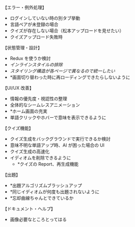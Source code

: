 【エラー・例外処理】

- ログインしていない時の別タブ挙動
- 言語ペアが未登録の場合
- クイズが存在しない場合（松本アップロードを見せたい）
- クイズアップロード失敗時

【状態管理・設計】

- Redux を使うか検討
- _インラインスタイルの排除_
- _スタイリング構造が各ページで異なるので統一したい_
- \*画面切り替わった時に再ローディングできたらしないように

【UI/UX 改善】

- 情報の優先度・視認性の整理
- 全体的なシームレスアニメーション
- \*ホーム画面の充実
- 単語クリックやホバーで意味を表示できるように

【クイズ機能】

- クイズ生成をバックグラウンドで実行できるか検討
- 意味不明な単語アップ時、AI が困った場合の UI
- クイズ生成の高速化
- イディオムを削除できるように
  - \*クイズの Report、再生成機能

【出題】

- \*出題アルゴリズムブラッシュアップ
- \*同じイディオムが何度も出題されないように
- \*忘却曲線ちゃんとできているか

【ドキュメント・ヘルプ】

- 画像必要なところとってはる

